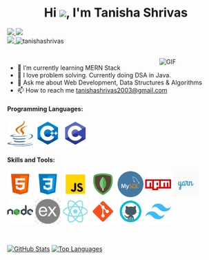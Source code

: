 <h1 align="center">Hi <img src="https://raw.githubusercontent.com/iampavangandhi/iampavangandhi/master/gifs/Hi.gif" width=40>, I'm Tanisha Shrivas</h1>

<p align="">
   <a href="https://leetcode.com/tanishashrivas/">
    <img src="https://img.shields.io/badge/leetcode-tanishashrivas-orange">
   </a>
   <a href="https://www.linkedin.com/in/tanishashrivas/">
    <img src="https://img.shields.io/badge/linkedin-tanishashrivas-blue">
   </a>
	<br />
   <a href="https://twitter.com/tanisha_exe">
    <img src="https://img.shields.io/badge/twitter-tanisha_exe-blue">
   </a>
    <span> <img src="https://komarev.com/ghpvc/?username=tanishashrivas" alt="tanishashrivas"></span>
</p>

<br />

<img width="30%" align="right" alt="GIF" src="https://undo.io/media/uploads/files/Frustrated_programmer.gif" />

- 🌱 I’m currently learning MERN Stack
- 🔭 I love problem solving. Currently doing DSA in Java.
- 💬 Ask me about Web Development, Data Structures & Algorithms
- 📫 How to reach me <a href="mailto:tanishashrivas2003@gmail.com">tanishashrivas2003@gmail.com</a>

<h4>Programming Languages: </h4>
<p align="left">
 <img style="margin: auto;" src="https://raw.githubusercontent.com/tanishashrivas/tanishashrivas/main/icons/java.png" alt="java" width="60" height="60"/>
 <img style="margin: auto;" src="https://raw.githubusercontent.com/tanishashrivas/tanishashrivas/main/icons/cpp.png" alt="cplusplus" width="60" height="60"/>
 <img style="margin: auto;" src="https://raw.githubusercontent.com/tanishashrivas/tanishashrivas/main/icons/c.png" alt="c" width="60" height="60"/>
</p>

<h4>Skills and Tools: </h4>
<p align="left">
	<img style="margin: auto;" src="https://raw.githubusercontent.com/tanishashrivas/tanishashrivas/main/icons/html5.png" alt="html5" width="60" height="60"/> 
	<img style="margin: auto;" src="https://raw.githubusercontent.com/tanishashrivas/tanishashrivas/main/icons/css3.png" alt="css3" width="60" height="60"/> 
	<img style="margin: auto;" src="https://raw.githubusercontent.com/tanishashrivas/tanishashrivas/main/icons/js.png" alt="javascript" width="60" height="60"/>
	<img style="margin: auto;" src="https://raw.githubusercontent.com/tanishashrivas/tanishashrivas/main/icons/mongo.png" alt="mongodb" width="60" height="60"/> 
	<img style="margin: auto;" src="https://raw.githubusercontent.com/tanishashrivas/tanishashrivas/main/icons/mysql.png" alt="mysql" width="60" height="60"/> 
	<img style="margin: auto;" src="https://raw.githubusercontent.com/tanishashrivas/tanishashrivas/main/icons/npm.png" alt="npm" width="60" height="60"/>
	<img style="margin: auto;" src="https://raw.githubusercontent.com/tanishashrivas/tanishashrivas/main/icons/yarn.png" alt="yarn" width="60" height="60"/>
	<img style="margin: auto;" src="https://raw.githubusercontent.com/tanishashrivas/tanishashrivas/main/icons/node.png" alt="nodejs" width="60" height="60"/>
	<img style="margin: auto;" src="https://raw.githubusercontent.com/tanishashrivas/tanishashrivas/main/icons/express.png" alt="express" width="60" height="60"/>
	<img style="margin: auto;" src="https://raw.githubusercontent.com/tanishashrivas/tanishashrivas/main/icons/react.png" alt="react" width="60" height="60"/> 
	<img style="margin: auto;" src="https://raw.githubusercontent.com/tanishashrivas/tanishashrivas/main/icons/git.png" alt="git" width="60" height="60"/>
	<img style="margin: auto;" src="https://raw.githubusercontent.com/tanishashrivas/tanishashrivas/main/icons/github.png" alt="github" width="60" height="60"/>
  <img style="margin: auto;" src="https://raw.githubusercontent.com/tanishashrivas/tanishashrivas/main/icons/tailwind.png" alt="tailwind" width="60" height="60"/>
<!-- 	<img style="margin: auto;" src="https://raw.githubusercontent.com/tanishashrivas/tanishashrivas/main/icons/bootstrap.png" alt=bootstrap width="60" height="60"/> -->
<!--   <img style="margin: auto;" src="https://raw.githubusercontent.com/tanishashrivas/tanishashrivas/main/icons/redux.png" alt=redux width="60" height="60"/>  -->
</p>

<br />

[![GitHub Stats](https://github-readme-stats.vercel.app/api?username=tanishashrivas&show_icons=true&include_all_commits=true&theme=buefy&hide_border=true)](https://github.com/tanishashrivas) [![Top Languages](https://github-readme-stats.vercel.app/api/top-langs/?username=tanishashrivas&layout=compact&theme=buefy&hide_border=true)](https://github.com/tanishashrivas)

<!--
<p align="center">
  <img src="https://visitcount.itsvg.in/api?id=tanishashrivas&icon=0&color=12" alt="Visitor Count"/>
</p>

 ⭐️ From [Tanisha Shrivas](https://github.com/tanishashrivas) <img src="https://media.giphy.com/media/LnQjpWaON8nhr21vNW/giphy.gif" width="60">   -->
